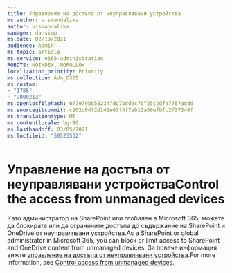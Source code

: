 ```yaml
---
title: Управление на достъпа от неуправлявани устройства
ms.author: v-smandalika
author: v-smandalika
manager: dansimp
ms.date: 02/19/2021
audience: Admin
ms.topic: article
ms.service: o365-administration
ROBOTS: NOINDEX, NOFOLLOW
localization_priority: Priority
ms.collection: Adm_O365
ms.custom:
- "1788"
- "9000213"
ms.openlocfilehash: 077979bb58234fdc7bddac76f25c2dfa7767addd
ms.sourcegitcommit: c202c0df2d141e63f4f7eb13a56efbfc2f57348f
ms.translationtype: MT
ms.contentlocale: bg-BG
ms.lasthandoff: 03/05/2021
ms.locfileid: "50523532"
---
```

# <a name="control-the-access-from-unmanaged-devices"></a><span data-ttu-id="64243-102">Управление на достъпа от неуправлявани устройства</span><span class="sxs-lookup"><span data-stu-id="64243-102">Control the access from unmanaged devices</span></span>

<span data-ttu-id="64243-103">Като администратор на SharePoint или глобален в Microsoft 365, можете да блокирате или да ограничите достъпа до съдържание на SharePoint и OneDrive от неуправлявани устройства.</span><span class="sxs-lookup"><span data-stu-id="64243-103">As a SharePoint or global administrator in Microsoft 365, you can block or limit access to SharePoint and OneDrive content from unmanaged devices.</span></span> <span data-ttu-id="64243-104">За повече информация вижте [управление на достъпа от неуправлявани устройства](https://docs.microsoft.com/sharepoint/control-access-from-unmanaged-devices).</span><span class="sxs-lookup"><span data-stu-id="64243-104">For more information, see [Control access from unmanaged devices](https://docs.microsoft.com/sharepoint/control-access-from-unmanaged-devices).</span></span>